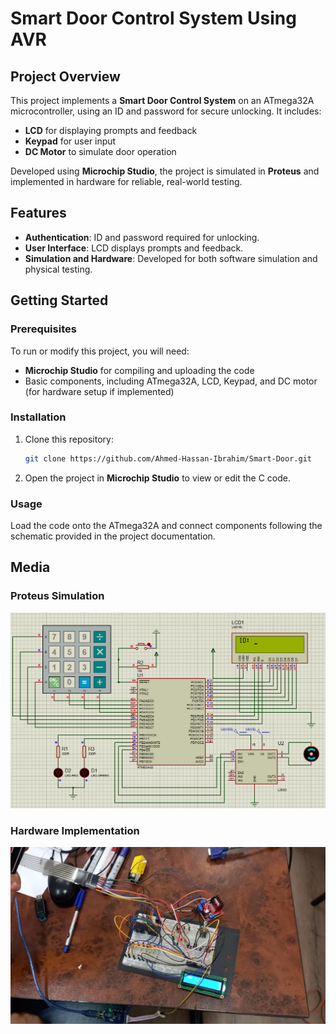 # Smart Door Control System Using AVR

## Project Overview
This project implements a **Smart Door Control System** on an ATmega32A microcontroller, using an ID and password for secure unlocking. It includes:
- **LCD** for displaying prompts and feedback
- **Keypad** for user input
- **DC Motor** to simulate door operation

Developed using **Microchip Studio**, the project is simulated in **Proteus** and implemented in hardware for reliable, real-world testing.

## Features
- **Authentication**: ID and password required for unlocking.
- **User Interface**: LCD displays prompts and feedback.
- **Simulation and Hardware**: Developed for both software simulation and physical testing.

## Getting Started

### Prerequisites
To run or modify this project, you will need:
- **Microchip Studio** for compiling and uploading the code
- Basic components, including ATmega32A, LCD, Keypad, and DC motor (for hardware setup if implemented)

### Installation
1. Clone this repository:
   ```bash
   git clone https://github.com/Ahmed-Hassan-Ibrahim/Smart-Door.git
   ```
2. Open the project in **Microchip Studio** to view or edit the C code.

### Usage
Load the code onto the ATmega32A and connect components following the schematic provided in the project documentation.

## Media
### Proteus Simulation
![Proteus Simulation](Images/Proteus.png)

### Hardware Implementation
![Hardware](Images/Hardware.jpg) 


